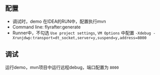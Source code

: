 ## 配置
- 调试时，demo 在IDEA的RUN中，配置执行mvn 
- Command line: flyrafter:generate
- Runner中，不勾选 `Use project settings`, `VM Options` 中配置 `-Xdebug -Xrunjdwp:transport=dt_socket,server=y,suspend=y,address=8000`

## 调试

运行demo，mvn项目中运行远程debug，端口配置为 `8000`